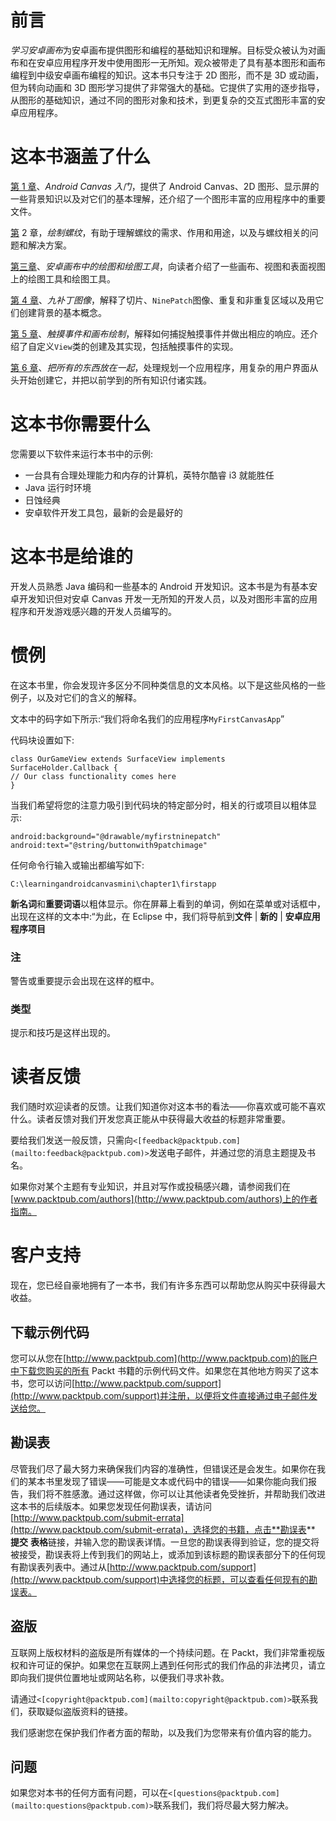 # 前言

*学习安卓画布*为安卓画布提供图形和编程的基础知识和理解。目标受众被认为对画布和在安卓应用程序开发中使用图形一无所知。观众被带走了具有基本图形和画布编程到中级安卓画布编程的知识。这本书只专注于 2D 图形，而不是 3D 或动画，但为转向动画和 3D 图形学习提供了非常强大的基础。它提供了实用的逐步指导，从图形的基础知识，通过不同的图形对象和技术，到更复杂的交互式图形丰富的安卓应用程序。

# 这本书涵盖了什么

[第 1 章](1.html "Chapter 1. Getting Started with Android Canvas")、*Android Canvas 入门*，提供了 Android Canvas、2D 图形、显示屏的一些背景知识以及对它们的基本理解，还介绍了一个图形丰富的应用程序中的重要文件。

[第](2.html "Chapter 2. Drawing Threads") 2 章，*绘制螺纹*，有助于理解螺纹的需求、作用和用途，以及与螺纹相关的问题和解决方案。

[第三章](3.html "Chapter 3. Drawing and Drawables in Android Canvas")、*安卓画布中的绘图和绘图工具*，向读者介绍了一些画布、视图和表面视图上的绘图工具和绘图工具。

[第 4 章](4.html "Chapter 4. NinePatch Images")、*九补丁图像*，解释了切片、`NinePatch`图像、重复和非重复区域以及用它们创建背景的基本概念。

[第 5 章](5.html "Chapter 5. Touch Events and Drawing on Canvas")、*触摸事件和画布绘制*，解释如何捕捉触摸事件并做出相应的响应。还介绍了自定义`View`类的创建及其实现，包括触摸事件的实现。

[第 6 章](6.html "Chapter 6. Putting it All Together")、*把所有的东西放在一起*，处理规划一个应用程序，用复杂的用户界面从头开始创建它，并把以前学到的所有知识付诸实践。

# 这本书你需要什么

您需要以下软件来运行本书中的示例:

*   一台具有合理处理能力和内存的计算机，英特尔酷睿 i3 就能胜任
*   Java 运行时环境
*   日蚀经典
*   安卓软件开发工具包，最新的会是最好的

# 这本书是给谁的

开发人员熟悉 Java 编码和一些基本的 Android 开发知识。这本书是为有基本安卓开发知识但对安卓 Canvas 开发一无所知的开发人员，以及对图形丰富的应用程序和开发游戏感兴趣的开发人员编写的。

# 惯例

在这本书里，你会发现许多区分不同种类信息的文本风格。以下是这些风格的一些例子，以及对它们的含义的解释。

文本中的码字如下所示:“我们将命名我们的应用程序`MyFirstCanvasApp`”

代码块设置如下:

```
class OurGameView extends SurfaceView implements SurfaceHolder.Callback {
// Our class functionality comes here
}
```

当我们希望将您的注意力吸引到代码块的特定部分时，相关的行或项目以粗体显示:

```
android:background="@drawable/myfirstninepatch"
android:text="@string/buttonwith9patchimage"

```

任何命令行输入或输出都编写如下:

```
C:\learningandroidcanvasmini\chapter1\firstapp

```

**新名词**和**重要词语**以粗体显示。你在屏幕上看到的单词，例如在菜单或对话框中，出现在这样的文本中:“为此，在 Eclipse 中，我们将导航到**文件** | **新的** | **安卓应用程序项目**

### 注

警告或重要提示会出现在这样的框中。

### 类型

提示和技巧是这样出现的。

# 读者反馈

我们随时欢迎读者的反馈。让我们知道你对这本书的看法——你喜欢或可能不喜欢什么。读者反馈对我们开发您真正能从中获得最大收益的标题非常重要。

要给我们发送一般反馈，只需向`<[feedback@packtpub.com](mailto:feedback@packtpub.com)>`发送电子邮件，并通过您的消息主题提及书名。

如果你对某个主题有专业知识，并且对写作或投稿感兴趣，请参阅我们在[www.packtpub.com/authors](http://www.packtpub.com/authors)上的作者指南。

# 客户支持

现在，您已经自豪地拥有了一本书，我们有许多东西可以帮助您从购买中获得最大收益。

## 下载示例代码

您可以从您在[http://www.packtpub.com](http://www.packtpub.com)的账户中下载您购买的所有 Packt 书籍的示例代码文件。如果您在其他地方购买了这本书，您可以访问[http://www.packtpub.com/support](http://www.packtpub.com/support)并注册，以便将文件直接通过电子邮件发送给您。

## 勘误表

尽管我们尽了最大努力来确保我们内容的准确性，但错误还是会发生。如果你在我们的某本书里发现了错误——可能是文本或代码中的错误——如果你能向我们报告，我们将不胜感激。通过这样做，你可以让其他读者免受挫折，并帮助我们改进这本书的后续版本。如果您发现任何勘误表，请访问[http://www.packtpub.com/submit-errata](http://www.packtpub.com/submit-errata)，选择您的书籍，点击**勘误表** **提交** **表格**链接，并输入您的勘误表详情。一旦您的勘误表得到验证，您的提交将被接受，勘误表将上传到我们的网站上，或添加到该标题的勘误表部分下的任何现有勘误表列表中。通过从[http://www.packtpub.com/support](http://www.packtpub.com/support)中选择您的标题，可以查看任何现有的勘误表。

## 盗版

互联网上版权材料的盗版是所有媒体的一个持续问题。在 Packt，我们非常重视版权和许可证的保护。如果您在互联网上遇到任何形式的我们作品的非法拷贝，请立即向我们提供位置地址或网站名称，以便我们寻求补救。

请通过`<[copyright@packtpub.com](mailto:copyright@packtpub.com)>`联系我们，获取疑似盗版资料的链接。

我们感谢您在保护我们作者方面的帮助，以及我们为您带来有价值内容的能力。

## 问题

如果您对本书的任何方面有问题，可以在`<[questions@packtpub.com](mailto:questions@packtpub.com)>`联系我们，我们将尽最大努力解决。